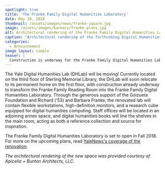 ```yaml
---
spotlight: true
title: 'The Franke Family Digital Humanities Laboratory'
date: May 10, 2018
thumbnail: /assets/images/news/franke-square.jpg
image: /assets/images/banners/franke-plans.jpg
alt: Architectural rendering of the Franke Family Digital Humanities Laboratory
caption: "Architectural rendering of the forthcoming Digital Humanities Lab in the Franke Family Reading Room, courtesy of Apicella + Bunton Architects, LLC (January 8, 2018)."
categories: 
  - Announcement
image_layout: simple
teaser: |
  Construction is underway for the Franke Family Digital Humanities Laboratory, which will be opening on the first floor of Sterling Memorial Library in Fall 2018.
---
```

The Yale Digital Humanities Lab (DHLab) will be moving! Currently located on the third floor of Sterling Memorial Library, the DHLab will soon relocate to its permanent home on the first floor, with construction already underway to transform the Franke Family Reading Room into the Franke Family Digital Humanities Laboratory. Through the generous support of the Goizueta Foundation and Richard ('53) and Barbara Franke, the renovated lab will contain flexible workstations, high-definition monitors, and a research cube equipped for digital humanities computing. Staff offices will be located in an adjoining annex space, and digital humanities books will line the shelves in the main room, acting as both a reference collection and source for inspiration.

The Franke Family Digital Humanities Laboratory is set to open in Fall 2018. For more on the upcoming plans, read <a href='https://news.yale.edu/2018/03/19/renovation-creating-new-home-yale-librarys-digital-humanities-lab' target='_blank'>YaleNews's coverage of the renovation</a>.  

*The architectural rendering of the new space was provided courtesy of Apicella + Bunton Architects, LLC.*